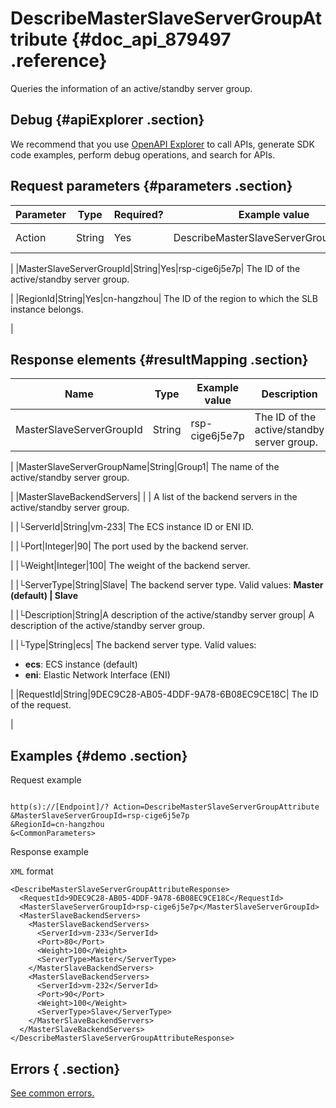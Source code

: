 # DescribeMasterSlaveServerGroupAttribute {#doc_api_879497 .reference}

Queries the information of an active/standby server group.

## Debug {#apiExplorer .section}

We recommend that you use [OpenAPI Explorer](https://api.aliyun.com/#product=Slb&api=AddVServerGroupBackendServers) to call APIs, generate SDK code examples, perform debug operations, and search for APIs.

## Request parameters {#parameters .section}

|Parameter|Type|Required?|Example value|Description|
|---------|----|---------|-------------|-----------|
|Action|String|Yes|DescribeMasterSlaveServerGroupAttribute| The name of this action. Value: **DescribeMasterSlaveServerGroupAttribute**

 |
|MasterSlaveServerGroupId|String|Yes|rsp-cige6j5e7p| The ID of the active/standby server group.

 |
|RegionId|String|Yes|cn-hangzhou| The ID of the region to which the SLB instance belongs.

 |

## Response elements {#resultMapping .section}

|Name|Type|Example value|Description|
|----|----|-------------|-----------|
|MasterSlaveServerGroupId|String|rsp-cige6j5e7p| The ID of the active/standby server group.

 |
|MasterSlaveServerGroupName|String|Group1| The name of the active/standby server group.

 |
|MasterSlaveBackendServers| | | A list of the backend servers in the active/standby server group.

 |
|└ServerId|String|vm-233| The ECS instance ID or ENI ID.

 |
|└Port|Integer|90| The port used by the backend server.

 |
|└Weight|Integer|100| The weight of the backend server.

 |
|└ServerType|String|Slave| The backend server type. Valid values: **Master \(default\) | Slave**

 |
|└Description|String|A description of the active/standby server group| A description of the active/standby server group.

 |
|└Type|String|ecs| The backend server type. Valid values:

 -   **ecs**: ECS instance \(default\)
-   **eni**: Elastic Network Interface \(ENI\)

 |
|RequestId|String|9DEC9C28-AB05-4DDF-9A78-6B08EC9CE18C| The ID of the request.

 |

## Examples {#demo .section}

Request example

``` {#request_demo}

http(s)://[Endpoint]/? Action=DescribeMasterSlaveServerGroupAttribute
&MasterSlaveServerGroupId=rsp-cige6j5e7p
&RegionId=cn-hangzhou
&<CommonParameters>

```

Response example

`XML` format

``` {#xml_return_success_demo}
<DescribeMasterSlaveServerGroupAttributeResponse>
  <RequestId>9DEC9C28-AB05-4DDF-9A78-6B08EC9CE18C</RequestId>
  <MasterSlaveServerGroupId>rsp-cige6j5e7p</MasterSlaveServerGroupId>
  <MasterSlaveBackendServers>
    <MasterSlaveBackendServers>
      <ServerId>vm-233</ServerId>
      <Port>80</Port>
      <Weight>100</Weight>
      <ServerType>Master</ServerType>
    </MasterSlaveBackendServers>
    <MasterSlaveBackendServers>
      <ServerId>vm-232</ServerId>
      <Port>90</Port>
      <Weight>100</Weight>
      <ServerType>Slave</ServerType>
    </MasterSlaveBackendServers>
  </MasterSlaveBackendServers>
</DescribeMasterSlaveServerGroupAttributeResponse>

```

## Errors { .section}

[See common errors.](https://error-center.aliyun.com/status/product/Slb)


